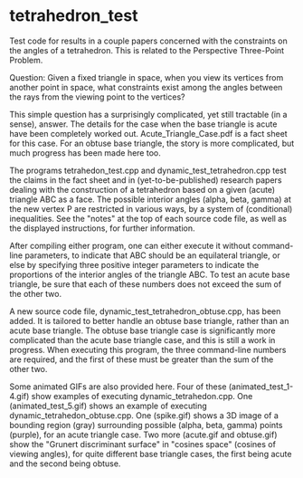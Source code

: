 # tetrahedron_test

Test code for results in a couple papers concerned with the constraints on the angles of a tetrahedron. This is related to the Perspective Three-Point Problem. 

Question: Given a fixed triangle in space, when you view its vertices from another point in space, what constraints exist among the angles between the rays from the viewing point to the vertices?

This simple question has a surprisingly complicated, yet still tractable (in a sense), answer. The details for the case when the base triangle is acute have been completely worked out. Acute_Triangle_Case.pdf is a fact sheet for this case. For an obtuse base triangle, the story is more complicated, but much progress has been made here too.

The programs tetrahedon_test.cpp and dynamic_test_tetrahedron.cpp test the claims in the fact sheet and in (yet-to-be-published) research papers dealing with the construction of a tetrahedron based on a given (acute) triangle ABC as a face. The possible interior angles (alpha, beta, gamma) at the new vertex P are restricted in various ways, by a system of (conditional) inequalities. See the "notes" at the top of each source code file, as well as the displayed instructions, for further information.

After compiling either program, one can either execute it without command-line parameters, to indicate that ABC should be an equilateral triangle, or else by specifying three positive integer parameters to indicate the proportions of the interior angles of the triangle ABC. To test an acute base triangle, be sure that each of these numbers does not exceed the sum of the other two. 

A new source code file, dynamic_test_tetrahedron_obtuse.cpp, has been added. It is tailored to better handle an obtuse base triangle, rather than an acute base triangle. The obtuse base triangle case is significantly more complicated than the acute base triangle case, and this is still a work in progress. When executing this program, the three command-line numbers are required, and the first of these must be greater than the sum of the other two. 

Some animated GIFs are also provided here. Four of these (animated_test_1-4.gif) show examples of executing dynamic_tetrahedon.cpp. One (animated_test_5.gif) shows an example of executing dynamic_tetrahedon_obtuse.cpp. One (spike.gif) shows a 3D image of a bounding region (gray) surrounding possible (alpha, beta, gamma) points (purple), for an acute triangle case. Two more (acute.gif and obtuse.gif) show the "Grunert discriminant surface" in "cosines space" (cosines of viewing angles), for quite different base triangle cases, the first being acute and the second being obtuse. 
